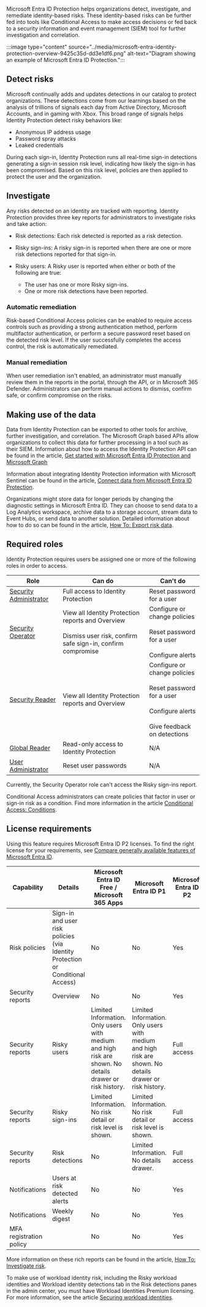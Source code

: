 Microsoft Entra ID Protection helps organizations detect, investigate, and remediate identity-based risks. These identity-based risks can be further fed into tools like Conditional Access to make access decisions or fed back to a security information and event management (SIEM) tool for further investigation and correlation.

:::image type="content" source="../media/microsoft-entra-identity-protection-overview-9425c35d-dd3e1df6.png" alt-text="Diagram showing an example of Microsoft Entra ID Protection.":::


## Detect risks

Microsoft continually adds and updates detections in our catalog to protect organizations. These detections come from our learnings based on the analysis of trillions of signals each day from Active Directory, Microsoft Accounts, and in gaming with Xbox. This broad range of signals helps Identity Protection detect risky behaviors like:

 -  Anonymous IP address usage
 -  Password spray attacks
 -  Leaked credentials

During each sign-in, Identity Protection runs all real-time sign-in detections generating a sign-in session risk level, indicating how likely the sign-in has been compromised. Based on this risk level, policies are then applied to protect the user and the organization.

## Investigate

Any risks detected on an identity are tracked with reporting. Identity Protection provides three key reports for administrators to investigate risks and take action:

 -  Risk detections: Each risk detected is reported as a risk detection.
 -  Risky sign-ins: A risky sign-in is reported when there are one or more risk detections reported for that sign-in.
 -  Risky users: A Risky user is reported when either or both of the following are true:
    
    
     -  The user has one or more Risky sign-ins.
     -  One or more risk detections have been reported.

### Automatic remediation

Risk-based Conditional Access policies can be enabled to require access controls such as providing a strong authentication method, perform multifactor authentication, or perform a secure password reset based on the detected risk level. If the user successfully completes the access control, the risk is automatically remediated.

### Manual remediation

When user remediation isn't enabled, an administrator must manually review them in the reports in the portal, through the API, or in Microsoft 365 Defender. Administrators can perform manual actions to dismiss, confirm safe, or confirm compromise on the risks.

## Making use of the data

Data from Identity Protection can be exported to other tools for archive, further investigation, and correlation. The Microsoft Graph based APIs allow organizations to collect this data for further processing in a tool such as their SIEM. Information about how to access the Identity Protection API can be found in the article, [Get started with Microsoft Entra ID Protection and Microsoft Graph](/entra/id-protection/howto-identity-protection-graph-api)

Information about integrating Identity Protection information with Microsoft Sentinel can be found in the article, [Connect data from Microsoft Entra ID Protection](/azure/sentinel/data-connectors-reference#microsoft).

Organizations might store data for longer periods by changing the diagnostic settings in Microsoft Entra ID. They can choose to send data to a Log Analytics workspace, archive data to a storage account, stream data to Event Hubs, or send data to another solution. Detailed information about how to do so can be found in the article, [How To: Export risk data](/entra/id-protection/howto-export-risk-data).

## Required roles

Identity Protection requires users be assigned one or more of the following roles in order to access.

| **Role**                                                                                                                                    | **Can do**                                                                                                           | **Can't do**                                                                                                             |
| ------------------------------------------------------------------------------------------------------------------------------------------- | -------------------------------------------------------------------------------------------------------------------- | ------------------------------------------------------------------------------------------------------------------------ |
| [Security Administrator](/entra/identity/role-based-access-control/permissions-reference#security-administrator) | Full access to Identity Protection                                                                                   | Reset password for a user                                                                                                |
| [Security Operator](/entra/identity/role-based-access-control/permissions-reference#security-operator)           | View all Identity Protection reports and Overview<br><br>Dismiss user risk, confirm safe sign-in, confirm compromise | Configure or change policies<br><br>Reset password for a user<br><br>Configure alerts                                    |
| [Security Reader](/entra/identity/role-based-access-control/permissions-reference#security-reader)               | View all Identity Protection reports and Overview                                                                    | Configure or change policies<br><br>Reset password for a user<br><br>Configure alerts<br><br>Give feedback on detections |
| [Global Reader](/entra/identity/role-based-access-control/permissions-reference#global-reader)                   | Read-only access to Identity Protection                                                                              | N/A                                                                                                                      |
| [User Administrator](/entra/identity/role-based-access-control/permissions-reference#user-administrator)         | Reset user passwords                                                                                                 | N/A                                                                                                                      |

Currently, the Security Operator role can't access the Risky sign-ins report.

Conditional Access administrators can create policies that factor in user or sign-in risk as a condition. Find more information in the article [Conditional Access: Conditions](/entra/identity/conditional-access/concept-conditional-access-conditions#sign-in-risk).

## License requirements

Using this feature requires Microsoft Entra ID P2 licenses. To find the right license for your requirements, see [Compare generally available features of Microsoft Entra ID](https://www.microsoft.com/security/business/identity-access-management/azure-ad-pricing).

| **Capability**          | **Details**                                                                    | **Microsoft Entra ID Free / Microsoft 365 Apps**                                                        | **Microsoft Entra ID P1**                                                                               | **Microsoft Entra ID P2** |
| ----------------------- | ------------------------------------------------------------------------------ | ------------------------------------------------------------------------------------------------------- | ------------------------------------------------------------------------------------------------------- | ------------------------- |
| Risk policies           | Sign-in and user risk policies (via Identity Protection or Conditional Access) | No                                                                                                      | No                                                                                                      | Yes                       |
| Security reports        | Overview                                                                       | No                                                                                                      | No                                                                                                      | Yes                       |
| Security reports        | Risky users                                                                    | Limited Information. Only users with medium and high risk are shown. No details drawer or risk history. | Limited Information. Only users with medium and high risk are shown. No details drawer or risk history. | Full access               |
| Security reports        | Risky sign-ins                                                                 | Limited Information. No risk detail or risk level is shown.                                             | Limited Information. No risk detail or risk level is shown.                                             | Full access               |
| Security reports        | Risk detections                                                                | No                                                                                                      | Limited Information. No details drawer.                                                                 | Full access               |
| Notifications           | Users at risk detected alerts                                                  | No                                                                                                      | No                                                                                                      | Yes                       |
| Notifications           | Weekly digest                                                                  | No                                                                                                      | No                                                                                                      | Yes                       |
| MFA registration policy |                                                                                | No                                                                                                      | No                                                                                                      | Yes                       |

More information on these rich reports can be found in the article, [How To: Investigate risk](/entra/id-protection/howto-identity-protection-investigate-risk#navigating-the-reports).

To make use of workload identity risk, including the Risky workload identities and Workload identity detections tab in the Risk detections panes in the admin center, you must have Workload Identities Premium licensing. For more information, see the article [Securing workload identities](/entra/id-protection/concept-workload-identity-risk).
